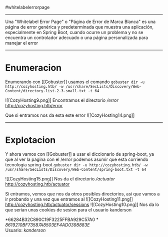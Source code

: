 #whitelabelerrorpage

----

Una "Whitelabel Error Page" o "Página de Error de Marca Blanca" es una página de error genérica y predeterminada que muestra una aplicación, especialmente en Spring Boot, cuando ocurre un problema y no se encuentra un controlador adecuado o una página personalizada para manejar el error

-------
# Enumeracion

Enumerando con [[Gobuster]] usamos el comando `gobuster dir -u http://cozyhosting.htb/ -w /usr/share/SecLists/Discovery/Web-Content/directory-list-2.3-small.txt -t 64`

![[CozyHosting9.png]]
Encontramos el directorio */error* http://cozyhosting.htb/error

Que si entramos nos da esta este error
![[CozyHosting14.png]]

---
# Explotacion

Y ahora vamos con [[Gobuster]] a usar el diccionario de spring-boot, ya que al ver la pagina con el /error podemos asumir que esta corriendo tecnologia spring-boot `gobuster dir -u http://cozyhosting.htb/ -w /usr/share/SecLists/Discovery/Web-Content/spring-boot.txt -t 64`

![[CozyHosting15.png]]
Nos da el directorio */actuator* http://cozyhosting.htb/actuator

Si entramos, vemos que nos da otros posibles directorios, asi que vamos a ir probando y una vez que entramos al
![[CozyHosting11.png]]
http://cozyhosting.htb/actuator/sessions
![[CozyHosting10.png]]
Nos da lo que serian unas cookies de sesion para el usuario kanderson

*66284B32C890C19F3225FFBA929C57A0	*
*8619210BF73587A8503EF4AD0398883E*	
Usuario: *kanderson*